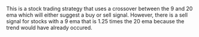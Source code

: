 This is a stock trading strategy that uses a crossover between the 9 and 20 ema which will either suggest a buy or sell signal. However, there is a sell signal for stocks with a 9 ema that is 1.25 times the 20 ema because the trend would have already occured.
